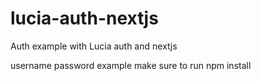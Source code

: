 # lucia-auth-nextjs

Auth example with Lucia auth and nextjs

username password example make sure to run npm install

